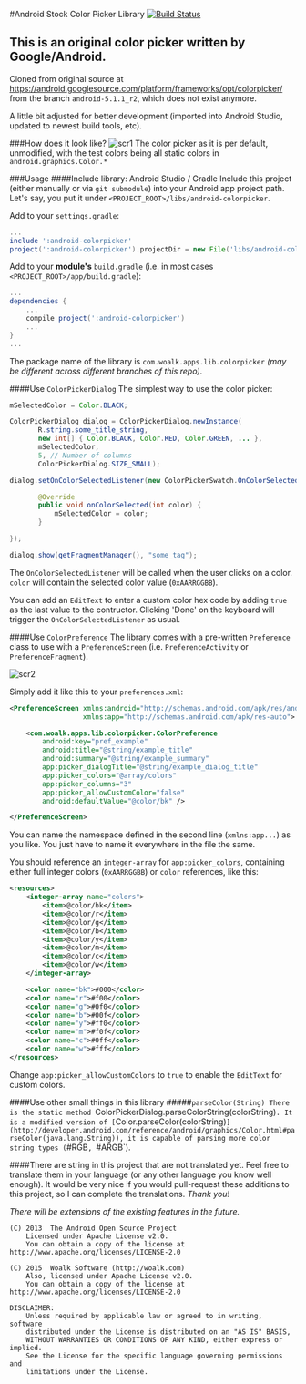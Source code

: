 #Android Stock Color Picker Library [![Build Status](https://travis-ci.org/woalk/android-colorpicker.svg?branch=woalk%2Fmaster)](https://travis-ci.org/woalk/android-colorpicker)
## This is an original color picker written by Google/Android.
Cloned from original source
at https://android.googlesource.com/platform/frameworks/opt/colorpicker/
from the branch `android-5.1.1_r2`, which does not exist anymore.

A little bit adjusted for better development
(imported into Android Studio, updated to newest build tools, etc).

###How does it look like?
![scr1](http://ext.woalk.de/img/github/android-colorpicker-scr1.png)
The color picker as it is per default, unmodified,
with the test colors being all static colors in `android.graphics.Color.*`

###Usage
####Include library: Android Studio / Gradle
Include this project (either manually or via `git submodule`) into your Android app project path.
Let's say, you put it under `<PROJECT_ROOT>/libs/android-colorpicker`.

Add to your `settings.gradle`:
```gradle
...
include ':android-colorpicker'
project(':android-colorpicker').projectDir = new File('libs/android-colorpicker/app')
```

Add to your **module's** `build.gradle` (i.e. in most cases `<PROJECT_ROOT>/app/build.gradle`):
```gradle
...
dependencies {
    ...
    compile project(':android-colorpicker')
    ...
}
...
```

The package name of the library is `com.woalk.apps.lib.colorpicker`
*(may be different across different branches of this repo)*.

####Use `ColorPickerDialog`
The simplest way to use the color picker:
```java
mSelectedColor = Color.BLACK;

ColorPickerDialog dialog = ColorPickerDialog.newInstance(
       R.string.some_title_string, 
       new int[] { Color.BLACK, Color.RED, Color.GREEN, ... },
       mSelectedColor,
       5, // Number of columns
       ColorPickerDialog.SIZE_SMALL);

dialog.setOnColorSelectedListener(new ColorPickerSwatch.OnColorSelectedListener(){

       @Override
       public void onColorSelected(int color) {
           mSelectedColor = color;
       }

});

dialog.show(getFragmentManager(), "some_tag");
```

The `OnColorSelectedListener` will be called when the user clicks on a color.
`color` will contain the selected color value (`0xAARRGGBB`).

You can add an `EditText` to enter a custom color hex code by adding `true` as the last value to the contructor.
Clicking 'Done' on the keyboard will trigger the `OnColorSelectedListener` as usual.

####Use `ColorPreference`
The library comes with a pre-written `Preference` class to use with a `PreferenceScreen` (i.e. `PreferenceActivity` or `PreferenceFragment`).

![scr2](http://ext.woalk.de/img/github/android-colorpicker-scr2.png)

Simply add it like this to your `preferences.xml`:
```xml
<PreferenceScreen xmlns:android="http://schemas.android.com/apk/res/android"
                  xmlns:app="http://schemas.android.com/apk/res-auto">

    <com.woalk.apps.lib.colorpicker.ColorPreference
        android:key="pref_example"
        android:title="@string/example_title"
        android:summary="@string/example_summary"
        app:picker_dialogTitle="@string/example_dialog_title"
        app:picker_colors="@array/colors"
        app:picker_columns="3"
        app:picker_allowCustomColor="false"
        android:defaultValue="@color/bk" />

</PreferenceScreen>
```

You can name the namespace defined in the second line (`xmlns:app...`) as you like.
You just have to name it everywhere in the file the same.

You should reference an `integer-array` for `app:picker_colors`,
containing either full integer colors (`0xAARRGGBB`) or `color` references, like this:
```xml
<resources>
    <integer-array name="colors">
        <item>@color/bk</item>
        <item>@color/r</item>
        <item>@color/g</item>
        <item>@color/b</item>
        <item>@color/y</item>
        <item>@color/m</item>
        <item>@color/c</item>
        <item>@color/w</item>
    </integer-array>

    <color name="bk">#000</color>
    <color name="r">#f00</color>
    <color name="g">#0f0</color>
    <color name="b">#00f</color>
    <color name="y">#ff0</color>
    <color name="m">#f0f</color>
    <color name="c">#0ff</color>
    <color name="w">#fff</color>
</resources>
```

Change `app:picker_allowCustomColors` to `true` to enable the `EditText` for custom colors.

####Use other small things in this library
#####`parseColor(String)
There is the static method `ColorPickerDialog.parseColorString(colorString)`.
It is a modified version of [`Color.parseColor(colorString)`](http://developer.android.com/reference/android/graphics/Color.html#parseColor(java.lang.String)), it is capable of parsing more color string types (`#RGB`, `#ARGB`).


####There are string in this project that are not translated yet.
Feel free to translate them in your language (or any other language you know well enough).
It would be very nice if you would pull-request these additions to this project, so I can complete the translations.
*Thank you!*



*There will be extensions of the existing features in the future.*

```
(C) 2013  The Android Open Source Project
    Licensed under Apache License v2.0.
    You can obtain a copy of the license at http://www.apache.org/licenses/LICENSE-2.0

(C) 2015  Woalk Software (http://woalk.com)
    Also, licensed under Apache License v2.0.
    You can obtain a copy of the license at http://www.apache.org/licenses/LICENSE-2.0

DISCLAIMER:
    Unless required by applicable law or agreed to in writing, software
    distributed under the License is distributed on an "AS IS" BASIS,
    WITHOUT WARRANTIES OR CONDITIONS OF ANY KIND, either express or implied.
    See the License for the specific language governing permissions and
    limitations under the License.
```
